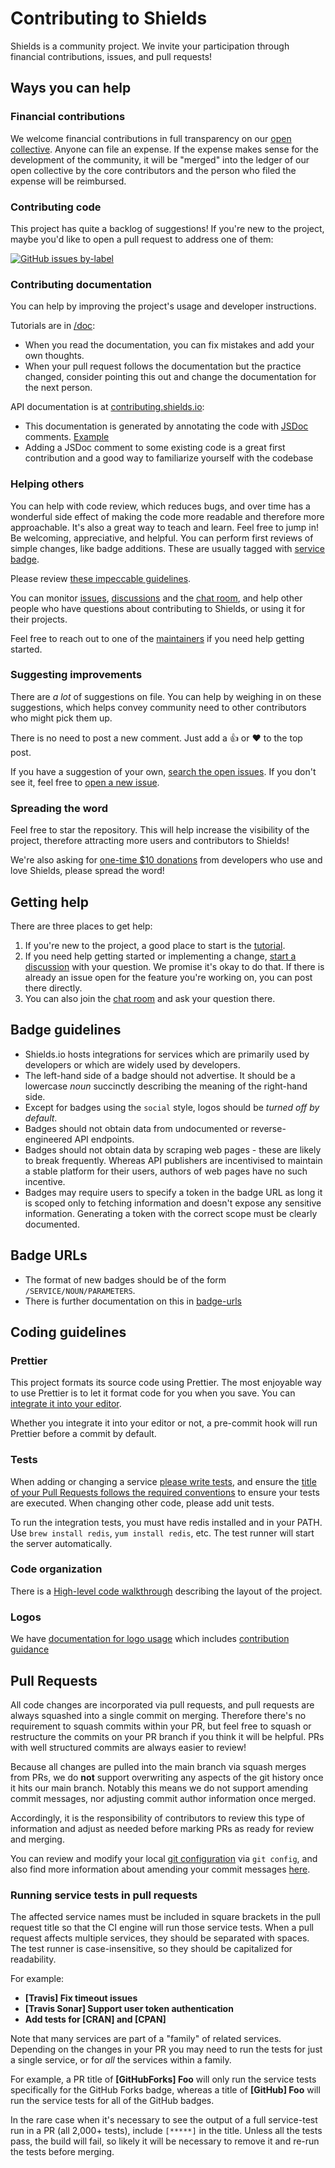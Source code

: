 # Contributing to Shields

Shields is a community project. We invite your participation through
financial contributions, issues, and pull requests!

## Ways you can help

### Financial contributions

We welcome financial contributions in full transparency on our
[open collective](https://opencollective.com/shields). Anyone can file an
expense. If the expense makes sense for the development of the community, it
will be "merged" into the ledger of our open collective by the core
contributors and the person who filed the expense will be reimbursed.

### Contributing code

This project has quite a backlog of suggestions! If you're new to the project,
maybe you'd like to open a pull request to address one of them:

[![GitHub issues by-label](https://img.shields.io/github/issues/badges/shields/good%20first%20issue.svg)](https://github.com/badges/shields/issues?q=is%3Aissue+is%3Aopen+label%3A%22good+first+issue%22)

### Contributing documentation

You can help by improving the project's usage and developer instructions.

Tutorials are in [/doc](https://github.com/badges/shields/tree/master/doc):

- When you read the documentation, you can fix mistakes and add your own thoughts.
- When your pull request follows the documentation but the practice changed,
  consider pointing this out and change the documentation for the next person.

API documentation is at [contributing.shields.io](https://contributing.shields.io/):

- This documentation is generated by annotating the code with
  [JSDoc](https://jsdoc.app/about-getting-started.html) comments.
  [Example](https://github.com/badges/shields/blob/b3be4d94d5ef570b8daccfd088c343a958988843/core/base-service/base-json.js#L26-L41)
- Adding a JSDoc comment to some existing code is a great first contribution
  and a good way to familiarize yourself with the codebase

### Helping others

You can help with code review, which reduces bugs, and over time has a
wonderful side effect of making the code more readable and therefore more
approachable. It's also a great way to teach and learn. Feel free to jump in!
Be welcoming, appreciative, and helpful. You can perform first reviews of
simple changes, like badge additions. These are usually tagged with
[service badge][service badge pr tag].

Please review [these impeccable guidelines][code review guidelines].

You can monitor [issues][], [discussions][] and the [chat room][], and help
other people who have questions about contributing to Shields, or using it
for their projects.

Feel free to reach out to one of the [maintainers][]
if you need help getting started.

[service badge pr tag]: https://github.com/badges/shields/pulls?q=is%3Apr+is%3Aopen+label%3Aservice-badge
[code review guidelines]: https://kickstarter.engineering/a-guide-to-mindful-communication-in-code-reviews-48aab5282e5e
[issues]: https://github.com/badges/shields/issues
[discussions]: https://github.com/badges/shields/discussions
[chat room]: https://discordapp.com/invite/HjJCwm5
[maintainers]: https://github.com/badges/shields#project-leaders

### Suggesting improvements

There are _a lot_ of suggestions on file. You can help by weighing in on these
suggestions, which helps convey community need to other contributors who might
pick them up.

There is no need to post a new comment. Just add a :thumbsup: or :heart: to
the top post.

If you have a suggestion of your own, [search the open issues][issues]. If you
don't see it, feel free to [open a new issue][open an issue].

[open an issue]: https://github.com/badges/shields/issues/new/choose

### Spreading the word

Feel free to star the repository. This will help increase the visibility of the project, therefore attracting more users and contributors to Shields!

We're also asking for [one-time \$10 donations](https://opencollective.com/shields) from developers who use and love Shields, please spread the word!

## Getting help

There are three places to get help:

1. If you're new to the project, a good place to start is the [tutorial][].
2. If you need help getting started or implementing a change, [start a discussion][discussions]
   with your question. We promise it's okay to do that. If there is already an
   issue open for the feature you're working on, you can post there directly.
3. You can also join the [chat room][] and ask your question there.

[tutorial]: doc/TUTORIAL.md

## Badge guidelines

- Shields.io hosts integrations for services which are primarily
  used by developers or which are widely used by developers.
- The left-hand side of a badge should not advertise. It should be a lowercase _noun_
  succinctly describing the meaning of the right-hand side.
- Except for badges using the `social` style, logos should be _turned off by
  default_.
- Badges should not obtain data from undocumented or reverse-engineered API endpoints.
- Badges should not obtain data by scraping web pages - these are likely to break frequently.
  Whereas API publishers are incentivised to maintain a stable platform for their users,
  authors of web pages have no such incentive.
- Badges may require users to specify a token in the badge URL as long it is scoped only to
  fetching information and doesn't expose any sensitive information. Generating a token with the
  correct scope must be clearly documented.

## Badge URLs

- The format of new badges should be of the form `/SERVICE/NOUN/PARAMETERS`.
- There is further documentation on this in [badge-urls](https://github.com/badges/shields/blob/master/doc/badge-urls.md)

## Coding guidelines

### Prettier

This project formats its source code using Prettier. The most enjoyable way to
use Prettier is to let it format code for you when you save. You can [integrate
it into your editor][integrate prettier].

Whether you integrate it into your editor or not, a pre-commit hook will run
Prettier before a commit by default.

[integrate prettier]: https://prettier.io/docs/en/editors.html

### Tests

When adding or changing a service [please write tests][service-tests], and ensure the [title of your Pull Requests follows the required conventions](#running-service-tests-in-pull-requests) to ensure your tests are executed.
When changing other code, please add unit tests.

To run the integration tests, you must have redis installed and in your PATH.
Use `brew install redis`, `yum install redis`, etc. The test runner will
start the server automatically.

[service-tests]: https://github.com/badges/shields/blob/master/doc/service-tests.md

### Code organization

There is a [High-level code walkthrough](doc/code-walkthrough.md) describing the layout of the project.

### Logos

We have [documentation for logo usage](doc/logos.md) which includes [contribution guidance](doc/logos.md#contributing-logos)

## Pull Requests

All code changes are incorporated via pull requests, and pull requests are always squashed into a single commit on merging. Therefore there's no requirement to squash commits within your PR, but feel free to squash or restructure the commits on your PR branch if you think it will be helpful. PRs with well structured commits are always easier to review!

Because all changes are pulled into the main branch via squash merges from PRs, we do **not** support overwriting any aspects of the git history once it hits our main branch. Notably this means we do not support amending commit messages, nor adjusting commit author information once merged.

Accordingly, it is the responsibility of contributors to review this type of information and adjust as needed before marking PRs as ready for review and merging.

You can review and modify your local [git configuration][git-config] via `git config`, and also find more information about amending your commit messages [here][amending-commits].

[git-config]: https://git-scm.com/book/en/v2/Customizing-Git-Git-Configuration
[amending-commits]: https://docs.github.com/en/github/committing-changes-to-your-project/changing-a-commit-message#rewriting-the-most-recent-commit-message

### Running service tests in pull requests

The affected service names must be included in square brackets in the pull request title so that the CI engine will run those service tests. When a pull request affects multiple services, they should be separated with spaces. The test runner is case-insensitive, so they should be capitalized for readability.

For example:

- **[Travis] Fix timeout issues**
- **[Travis Sonar] Support user token authentication**
- **Add tests for [CRAN] and [CPAN]**

Note that many services are part of a "family" of related services. Depending on the changes in your PR you may need to run the tests for just a single service, or for _all_ the services within a family.

For example, a PR title of **[GitHubForks] Foo** will only run the service tests specifically for the GitHub Forks badge, whereas a title of **[GitHub] Foo** will run the service tests for all of the GitHub badges.

In the rare case when it's necessary to see the output of a full service-test
run in a PR (all 2,000+ tests), include `[*****]` in the title. Unless all the tests pass, the build
will fail, so likely it will be necessary to remove it and re-run the tests
before merging.
